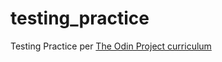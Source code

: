 # testing_practice
Testing Practice per [The Odin Project curriculum](https://www.theodinproject.com/courses/javascript/lessons/testing-practice)
